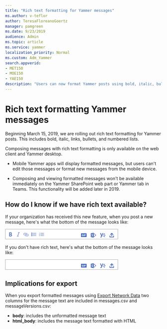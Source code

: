 ```yaml
---
title: "Rich text formatting for Yammer messages"
ms.author: v-teflor
author: TeresaFloreanoGoertz
manager: pamgreen
ms.date: 9/23/2019
audience: Admin
ms.topic: article
ms.service: yammer
localization_priority: Normal
ms.custom: Adm_Yammer
search.appverid:
- MET150
- MOE150
- YAE150
description: "Users can now format Yammer posts using bold, italic, bullets, numbered lists, and links. "
---
```


# Rich text formatting Yammer messages
 
Beginning March 15, 2019, we are rolling out rich text formatting for Yammer posts. This includes bold, italic, links, bullets, and numbered lists.

Composing messages with rich text formatting is only available on the web client and Yammer desktop.

- Mobile Yammer apps will display formatted messages, but users can't edit those messages or format new messages from the mobile device.

- Composing and viewing formatted messages won't be available immediately on the Yammer SharePoint web part or Yammer tab in Teams. This functionality will be added later in 2019.

## How do I know if we have rich text available?

If your organization has received this new feature, when you post a new message, here's what the bottom of the message looks like:

![Yammer message with rich text formatting](../media/with-rich-text.png)

If you don't have rich text, here's what the bottom of the message looks like:

![Yammer message with rich text formatting](../media/without-rich-text.png)

## Implications for export

When you export formatted messages using [Export Network Data](../manage-security-and-compliance/export-yammer-enterprise-data.md) two columns for the message text are included in messages.csv and messageVersions.csv:
- **body**: includes the unformatted message text 
- **html_body**: includes the message text formatted with HTML